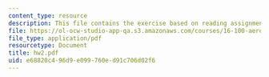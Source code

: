 ```yaml
---
content_type: resource
description: This file contains the exercise based on reading assignment.
file: https://ol-ocw-studio-app-qa.s3.amazonaws.com/courses/16-100-aerodynamics-fall-2005/e68820c496d9e099760ed91c706d02f6_hw2.pdf
file_type: application/pdf
resourcetype: Document
title: hw2.pdf
uid: e68820c4-96d9-e099-760e-d91c706d02f6
---
```


